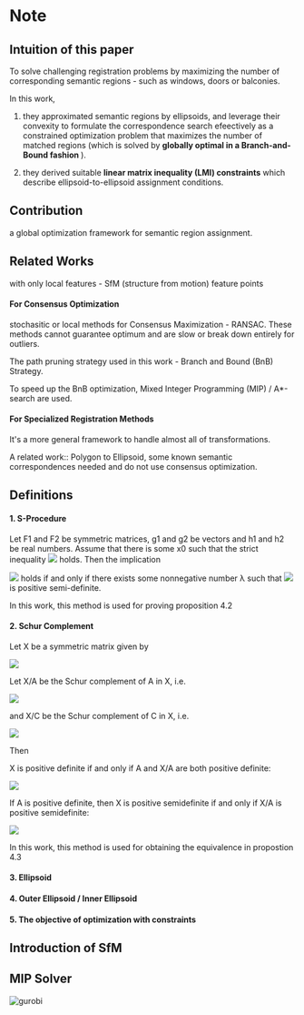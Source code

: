 Note
=====

## Intuition of this paper
To solve challenging registration problems by maximizing the number of corresponding semantic regions - such as windows, doors or balconies.

In this work, 

1. they approximated semantic regions by ellipsoids, and leverage their convexity to formulate the correspondence search efeectively 
as a constrained optimization problem that maximizes the number of matched regions 
(which is solved by <strong>globally optimal in a Branch-and-Bound fashion </strong>).

2. they derived suitable <strong>linear matrix inequality (LMI) constraints</strong> which describe ellipsoid-to-ellipsoid assignment conditions.

## Contribution
a global optimization framework for semantic region assignment.

## Related Works 

with only local features - SfM (structure from motion) feature points

#### For Consensus Optimization
stochasitic or local methods for Consensus Maximization - RANSAC. 
These methods cannot guarantee optimum and are slow or break down entirely for outliers.

The path pruning strategy used in this work - Branch and Bound (BnB) Strategy.

To speed up the BnB optimization, Mixed Integer Programming (MIP) / A*-search are used.


#### For Specialized Registration Methods
It's a more general framework to handle almost all of transformations.

A related work:: Polygon to Ellipsoid, some known semantic correspondences needed and do not use consensus optimization.


## Definitions

#### 1. S-Procedure
Let F1 and F2 be symmetric matrices, g1 and g2 be vectors and h1 and h2 be real numbers. Assume that there is some x0 such that the strict inequality ![](https://wikimedia.org/api/rest_v1/media/math/render/svg/fd0ff7103761124c95d8e2a1ec19fbd773599f4b) holds. Then the implication

![](https://wikimedia.org/api/rest_v1/media/math/render/svg/92f6a24cb68cf7417dbf1a7117a342160d104ea4)
holds if and only if there exists some nonnegative number λ such that
![](https://wikimedia.org/api/rest_v1/media/math/render/svg/e7efec5d5b2d3382738518b7ab263798eabe63c6)
is positive semi-definite.

In this work, this method is used for proving proposition 4.2

#### 2. Schur Complement
Let X be a symmetric matrix given by

![](https://wikimedia.org/api/rest_v1/media/math/render/svg/93ffca64422c591e51d4142e4c182676a6b2dced)

Let X/A be the Schur complement of A in X, i.e.

![](https://wikimedia.org/api/rest_v1/media/math/render/svg/901e4958c034bec7b74636ec968a376190a5adf6)

and X/C be the Schur complement of C in X, i.e.

![](https://wikimedia.org/api/rest_v1/media/math/render/svg/6891991eb7c3df541522e549d9abe1758b681d79)

Then

X is positive definite if and only if A and X/A are both positive definite:

![](https://wikimedia.org/api/rest_v1/media/math/render/svg/8d8713721d4ed564d874c54bfbabb131fbe5b464)

If A is positive definite, then X is positive semidefinite if and only if X/A is positive semidefinite:

![](https://wikimedia.org/api/rest_v1/media/math/render/svg/08271679952389c393687b617e2464ba7d0b92c3)

In this work, this method is used for obtaining the equivalence in propostion 4.3

#### 3. Ellipsoid

#### 4. Outer Ellipsoid / Inner Ellipsoid

#### 5. The objective of optimization with constraints


## Introduction of SfM




## MIP Solver
![gurobi](http://www.gurobi.com/resources/getting-started/mip-basics)


